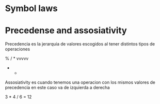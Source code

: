 # Symbol laws

# Precedense and assosiativity

Precedencia es la jerarquia de valores escogidos al tener distintos tipos de operaciones

% / *
vvvvv
+ -

Assosiativity es cuando tenemos una operacion con los mismos valores de precedencia
en este caso va de izquierda a derecha

3 * 4 / 6 = 12